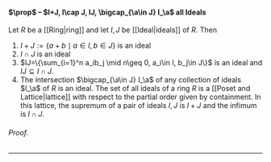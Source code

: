 #### $\prop$ – $I+J, I\cap J, IJ, \bigcap_{\a\in J} I_\a$ all Ideals
Let $R$ be a [[Ring|ring]] and let $I,J$ be [[Ideal|ideals]] of $R$. Then
1. $I + J := \{a + b \mid a \in I, b \in J\}$ is an ideal
2. $I\cap J$ is  an ideal
3. $IJ=\{\sum_{i=1}^n a_ib_j \mid n\geq 0, a_i\in I, b_j\in J\}$ is an ideal and $IJ\subseteq I\cap J$.
4. The intersection $\bigcap_{\a\in J} I_\a$ of any collection of ideals $I_\a$ of $R$ is an ideal.
The set of all ideals of a ring $R$ is a [[Poset and Lattice|lattice]] with respect to the partial order given by containment. In this lattice, the supremum of a pair of ideals $I,J$ is $I+J$ and the infimum is $I\cap J$.

###### *Proof.* 
***